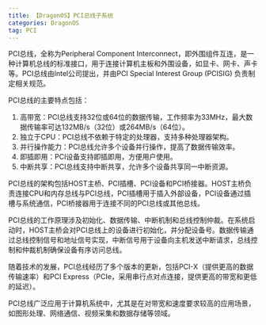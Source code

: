 ```yaml
---
title: 【DragonOS】PCI总线子系统
categories: DragonOS
tag: PCI
---
```

PCI总线，全称为Peripheral Component Interconnect，即外围组件互连，是一种计算机总线的标准接口，用于连接计算机主板和外围设备，如显卡、网卡、声卡等。PCI总线由Intel公司提出，并由PCI Special Interest Group (PCISIG) 负责制定相关规范。

PCI总线的主要特点包括：
1. 高带宽：PCI总线支持32位或64位的数据传输，工作频率为33MHz，最大数据传输率可达132MB/s（32位）或264MB/s（64位）。
2. 独立于CPU：PCI总线不依赖于特定的处理器，支持多种处理器架构。
3. 并行操作能力：PCI总线允许多个设备并行操作，提高了数据传输效率。
4. 即插即用：PCI设备支持即插即用，方便用户使用。
5. 中断共享：PCI总线支持中断共享，允许多个设备共享同一中断资源。

PCI总线的架构包括HOST主桥、PCI插槽、PCI设备和PCI桥接器。HOST主桥负责连接CPU和内存总线与PCI总线，PCI插槽用于插入外部设备，PCI设备通过插槽与系统通信，PCI桥接器用于连接不同的PCI总线或其他总线。

PCI总线的工作原理涉及初始化、数据传输、中断机制和总线控制仲裁。在系统启动时，HOST主桥会对PCI总线上的设备进行初始化，并分配设备号。数据传输通过总线控制信号和地址信号实现，中断信号用于设备向主机发送中断请求，总线控制和仲裁机制确保设备有序访问总线。

随着技术的发展，PCI总线经历了多个版本的更新，包括PCI-X（提供更高的数据传输速率）和PCI Express（PCIe，采用串行点对点连接，提供更高的带宽和更低的延迟）。

PCI总线广泛应用于计算机系统中，尤其是在对带宽和速度要求较高的应用场景，如图形处理、网络通信、视频采集和数据存储等领域。

